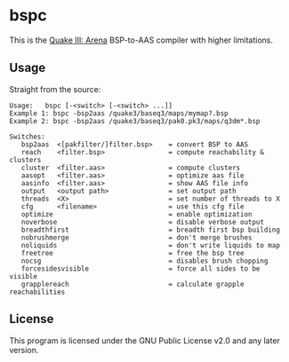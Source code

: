 # bspc

This is the [Quake III: Arena](http://www.idsoftware.com/games/quake/quake3-arena/) BSP-to-AAS compiler with higher limitations.

## Usage

Straight from the source:

	Usage:   bspc [-<switch> [-<switch> ...]]
	Example 1: bspc -bsp2aas /quake3/baseq3/maps/mymap?.bsp
	Example 2: bspc -bsp2aas /quake3/baseq3/pak0.pk3/maps/q3dm*.bsp

	Switches:
	   bsp2aas  <[pakfilter/]filter.bsp>    = convert BSP to AAS
	   reach    <filter.bsp>                = compute reachability & clusters
	   cluster  <filter.aas>                = compute clusters
	   aasopt   <filter.aas>                = optimize aas file
	   aasinfo  <filter.aas>                = show AAS file info
	   output   <output path>               = set output path
	   threads  <X>                         = set number of threads to X
	   cfg      <filename>                  = use this cfg file
	   optimize                             = enable optimization
	   noverbose                            = disable verbose output
	   breadthfirst                         = breadth first bsp building
	   nobrushmerge                         = don't merge brushes
	   noliquids                            = don't write liquids to map
	   freetree                             = free the bsp tree
	   nocsg                                = disables brush chopping
	   forcesidesvisible                    = force all sides to be visible
	   grapplereach                         = calculate grapple reachabilities

## License

This program is licensed under the GNU Public License v2.0 and any later version.
